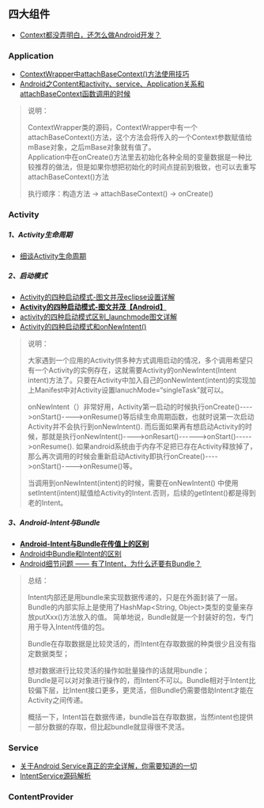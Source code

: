 ## 四大组件
- [Context都没弄明白，还怎么做Android开发？](http://www.androidchina.net/7965.html)


### Application
- [ContextWrapper中attachBaseContext()方法使用技巧](https://www.2cto.com/kf/201709/686874.html)
- [ Android之Content和activity、service、Application关系和attachBaseContext函数调用的时候](http://blog.csdn.net/u011068702/article/details/70768653)

> 说明：
> 
> ContextWrapper类的源码，ContextWrapper中有一个attachBaseContext()方法，这个方法会将传入的一个Context参数赋值给mBase对象，之后mBase对象就有值了。  
Application中在onCreate()方法里去初始化各种全局的变量数据是一种比较推荐的做法，但是如果你想把初始化的时间点提前到极致，也可以去重写attachBaseContext()方法  
> 
> 执行顺序：构造方法 -> attachBaseContext() -> onCreate()


### Activity

##### 1、Activity生命周期
- [细谈Activity生命周期](http://blog.csdn.net/tounaobun/article/details/8147119)

##### 2、启动模式
- [Activity的四种启动模式-图文并茂eclipse设置详解](http://blog.csdn.net/guofengpu/article/details/52058454)
- [**Activity的四种启动模式-图文并茂【Android】**](http://blog.csdn.net/qq_31753145/article/details/50833754)
- [activity的四种启动模式区别_launchmode图文详解](http://blog.csdn.net/androidstar_cn/article/details/52730476)
- [Activity的四种启动模式和onNewIntent()](http://blog.csdn.net/linghu_java/article/details/17266603)

> 说明：
>
> 大家遇到一个应用的Activity供多种方式调用启动的情况，多个调用希望只有一个Activity的实例存在，这就需要Activity的onNewIntent(Intent intent)方法了。只要在Activity中加入自己的onNewIntent(intent)的实现加上Manifest中对Activity设置lanuchMode=“singleTask”就可以。
> 
> onNewIntent（）非常好用，Activity第一启动的时候执行onCreate()---->onStart()---->onResume()等后续生命周期函数，也就时说第一次启动Activity并不会执行到onNewIntent(). 而后面如果再有想启动Activity的时候，那就是执行onNewIntent()---->onResart()------>onStart()----->onResume(). 如果android系统由于内存不足把已存在Activity释放掉了，那么再次调用的时候会重新启动Activity即执行onCreate()---->onStart()---->onResume()等。
> 
> 当调用到onNewIntent(intent)的时候，需要在onNewIntent() 中使用setIntent(intent)赋值给Activity的Intent.否则，后续的getIntent()都是得到老的Intent。

##### 3、Android-Intent与Bundle
- [**Android-Intent与Bundle在传值上的区别**](http://blog.csdn.net/u014657752/article/details/47301569)
- [Android中Bundle和Intent的区别](https://www.cnblogs.com/jeffen/p/6835622.html)
- [Android细节问题 —— 有了Intent，为什么还要有Bundle？](https://www.jianshu.com/p/e9db0797293b)

> 总结：
> 
> Intent内部还是用bundle来实现数据传递的，只是在外面封装了一层。  
Bundle的内部实际上是使用了HashMap<String, Object>类型的变量来存放putXxx()方法放入的值。
简单地说，Bundle就是一个封装好的包，专门用于导入Intent传值的包。  
> 
> Bundle在存取数据是比较灵活的，而Intent在存取数据的种类很少且没有指定数据类型；
> 
> 想对数据进行比较灵活的操作如批量操作的话就用bundle；  
Bundle是可以对对象进行操作的，而Intent不可以。Bundle相对于Intent比较偏下层，比Intent接口更多，更灵活，但Bundle仍需要借助Intent才能在Activity之间传递。  
> 
> 概括一下，Intent旨在数据传递，bundle旨在存取数据，当然intent也提供一部分数据的存取，但比起bundle就显得很不灵活。


### Service
- [关于Android Service真正的完全详解，你需要知道的一切](https://blog.csdn.net/javazejian/article/details/52709857)
- [IntentService源码解析](http://dajipai.cc/archives/9e86a7ad.html)


### ContentProvider


